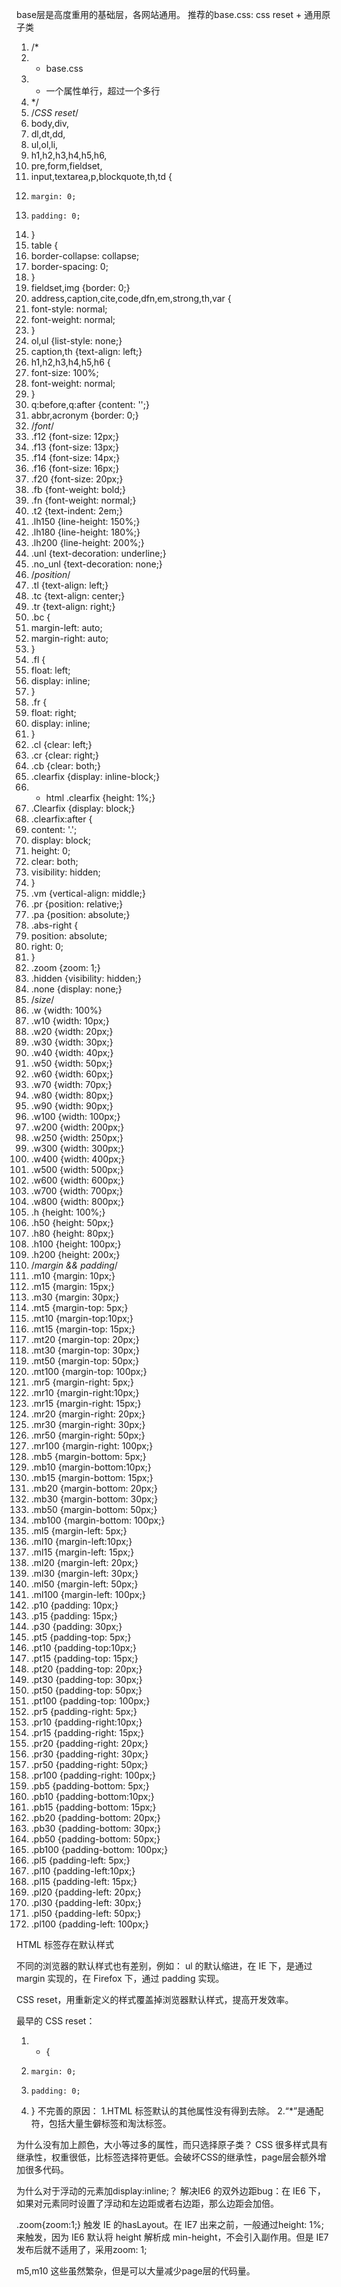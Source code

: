 base层是高度重用的基础层，各网站通用。
推荐的base.css: css reset + 通用原子类

  1. /*
  2. * base.css
  3. * 一个属性单行，超过一个多行
  4. */
  5. /*CSS reset*/
  6. body,div,
  7. dl,dt,dd,
  8. ul,ol,li,
  9. h1,h2,h3,h4,h5,h6,
  10. pre,form,fieldset,
  11. input,textarea,p,blockquote,th,td {
  12.     margin: 0;
  13.     padding: 0;
  14. }
  15. table {
  16. 	border-collapse: collapse;
  17. 	border-spacing: 0;
  18. }
  19. fieldset,img {border: 0;}
  20. address,caption,cite,code,dfn,em,strong,th,var {
  21. 	font-style: normal;
  22. 	font-weight: normal;
  23. }
  24. ol,ul {list-style: none;}
  25. caption,th {text-align: left;}
  26. h1,h2,h3,h4,h5,h6 {
  27. 	font-size: 100%;
  28. 	font-weight: normal;
  29. }
  30. q:before,q:after {content: '';}
  31. abbr,acronym {border: 0;}
  32. /*font*/
  33. .f12 {font-size: 12px;}
  34. .f13 {font-size: 13px;}
  35. .f14 {font-size: 14px;}
  36. .f16 {font-size: 16px;}
  37. .f20 {font-size: 20px;}
  38. .fb {font-weight: bold;}
  39. .fn {font-weight: normal;}
  40. .t2 {text-indent: 2em;}
  41. .lh150 {line-height: 150%;}
  42. .lh180 {line-height: 180%;}
  43. .lh200 {line-height: 200%;}
  44. .unl {text-decoration: underline;}
  45. .no_unl {text-decoration: none;}
  46. /*position*/
  47. .tl {text-align: left;}
  48. .tc {text-align: center;}
  49. .tr {text-align: right;}
  50. .bc {
  51. 	margin-left: auto;
  52. 	margin-right: auto;
  53. }
  54. .fl {
  55. 	float: left;
  56. 	display: inline;
  57. }
  58. .fr {
  59. 	float: right;
  60. 	display: inline;
  61. }
  62. .cl {clear: left;}
  63. .cr {clear: right;}
  64. .cb {clear: both;}
  65. .clearfix {display: inline-block;}
  66. * html .clearfix {height: 1%;}
  67. .Clearfix {display: block;}
  68. .clearfix:after {
  69. 	content: '.';
  70. 	display: block;
  71. 	height: 0;
  72. 	clear: both;
  73. 	visibility: hidden;
  74. }
  75. .vm {vertical-align: middle;}
  76. .pr {position: relative;}
  77. .pa {position: absolute;}
  78. .abs-right {
  79. 	position: absolute;
  80. 	right: 0;
  81. }
  82. .zoom {zoom: 1;}
  83. .hidden {visibility: hidden;}
  84. .none {display: none;}
  85. /*size*/
  86. .w {width: 100%}
  87. .w10 {width: 10px;}
  88. .w20 {width: 20px;}
  89. .w30 {width: 30px;}
  90. .w40 {width: 40px;}
  91. .w50 {width: 50px;}
  92. .w60 {width: 60px;}
  93. .w70 {width: 70px;}
  94. .w80 {width: 80px;}
  95. .w90 {width: 90px;}
  96. .w100 {width: 100px;}
  97. .w200 {width: 200px;}
  98. .w250 {width: 250px;}
  99. .w300 {width: 300px;}
  100. .w400 {width: 400px;}
  101. .w500 {width: 500px;}
  102. .w600 {width: 600px;}
  103. .w700 {width: 700px;}
  104. .w800 {width: 800px;}
  105. .h {height: 100%;}
  106. .h50 {height: 50px;}
  107. .h80 {height: 80px;}
  108. .h100 {height: 100px;}
  109. .h200 {height: 200x;}
  110. /*margin && padding*/
  111. .m10 {margin: 10px;}
  112. .m15 {margin: 15px;}
  113. .m30 {margin: 30px;}
  114. .mt5 {margin-top: 5px;}
  115. .mt10 {margin-top:10px;}
  116. .mt15 {margin-top: 15px;}
  117. .mt20 {margin-top: 20px;}
  118. .mt30 {margin-top: 30px;}
  119. .mt50 {margin-top: 50px;}
  120. .mt100 {margin-top: 100px;}
  121. .mr5 {margin-right: 5px;}
  122. .mr10 {margin-right:10px;}
  123. .mr15 {margin-right: 15px;}
  124. .mr20 {margin-right: 20px;}
  125. .mr30 {margin-right: 30px;}
  126. .mr50 {margin-right: 50px;}
  127. .mr100 {margin-right: 100px;}
  128. .mb5 {margin-bottom: 5px;}
  129. .mb10 {margin-bottom:10px;}
  130. .mb15 {margin-bottom: 15px;}
  131. .mb20 {margin-bottom: 20px;}
  132. .mb30 {margin-bottom: 30px;}
  133. .mb50 {margin-bottom: 50px;}
  134. .mb100 {margin-bottom: 100px;}
  135. .ml5 {margin-left: 5px;}
  136. .ml10 {margin-left:10px;}
  137. .ml15 {margin-left: 15px;}
  138. .ml20 {margin-left: 20px;}
  139. .ml30 {margin-left: 30px;}
  140. .ml50 {margin-left: 50px;}
  141. .ml100 {margin-left: 100px;}
  142. .p10 {padding: 10px;}
  143. .p15 {padding: 15px;}
  144. .p30 {padding: 30px;}
  145. .pt5 {padding-top: 5px;}
  146. .pt10 {padding-top:10px;}
  147. .pt15 {padding-top: 15px;}
  148. .pt20 {padding-top: 20px;}
  149. .pt30 {padding-top: 30px;}
  150. .pt50 {padding-top: 50px;}
  151. .pt100 {padding-top: 100px;}
  152. .pr5 {padding-right: 5px;}
  153. .pr10 {padding-right:10px;}
  154. .pr15 {padding-right: 15px;}
  155. .pr20 {padding-right: 20px;}
  156. .pr30 {padding-right: 30px;}
  157. .pr50 {padding-right: 50px;}
  158. .pr100 {padding-right: 100px;}
  159. .pb5 {padding-bottom: 5px;}
  160. .pb10 {padding-bottom:10px;}
  161. .pb15 {padding-bottom: 15px;}
  162. .pb20 {padding-bottom: 20px;}
  163. .pb30 {padding-bottom: 30px;}
  164. .pb50 {padding-bottom: 50px;}
  165. .pb100 {padding-bottom: 100px;}
  166. .pl5 {padding-left: 5px;}
  167. .pl10 {padding-left:10px;}
  168. .pl15 {padding-left: 15px;}
  169. .pl20 {padding-left: 20px;}
  170. .pl30 {padding-left: 30px;}
  171. .pl50 {padding-left: 50px;}
  172. .pl100 {padding-left: 100px;}


HTML 标签存在默认样式

不同的浏览器的默认样式也有差别，例如：
    ul 的默认缩进，在 IE 下，是通过 margin 实现的，在 Firefox 下，通过 padding 实现。

CSS reset，用重新定义的样式覆盖掉浏览器默认样式，提高开发效率。

最早的 CSS reset：
  1. * {
  2.     margin: 0;
  3.     padding: 0;
  4. }
不完善的原因：
1.HTML 标签默认的其他属性没有得到去除。
2.“*”是通配符，包括大量生僻标签和淘汰标签。

为什么没有加上颜色，大小等过多的属性，而只选择原子类？
CSS 很多样式具有继承性，权重很低，比标签选择符更低。会破坏CSS的继承性，page层会额外增加很多代码。

为什么对于浮动的元素加display:inline;？
解决IE6 的双外边距bug：在 IE6 下，如果对元素同时设置了浮动和左边距或者右边距，那么边距会加倍。

.zoom{zoom:1;} 触发 IE 的hasLayout。在 IE7 出来之前，一般通过height: 1%; 来触发，因为 IE6 默认将 height 解析成 min-height，不会引入副作用。但是 IE7 发布后就不适用了，采用zoom: 1;

m5,m10 这些虽然繁杂，但是可以大量减少page层的代码量。
